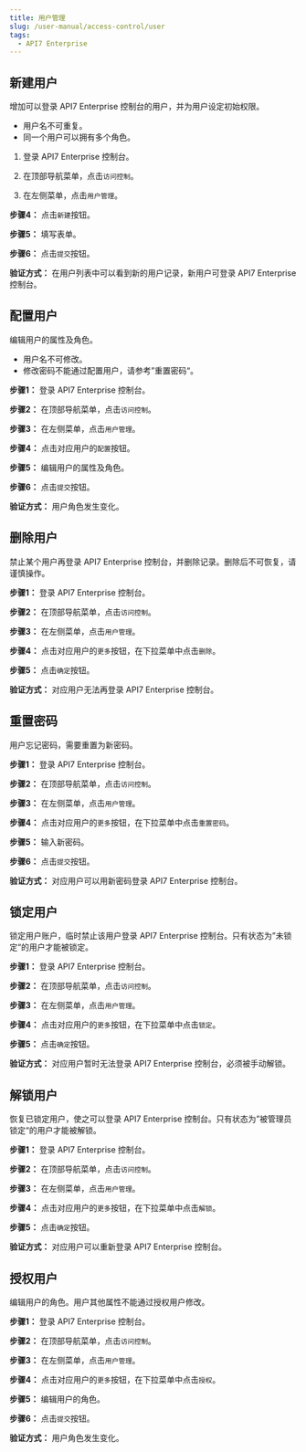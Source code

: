 ```yaml
---
title: 用户管理
slug: /user-manual/access-control/user
tags:
  - API7 Enterprise
---
```


## 新建用户

增加可以登录 API7 Enterprise 控制台的用户，并为用户设定初始权限。

- 用户名不可重复。
- 同一个用户可以拥有多个角色。

1. 登录 API7 Enterprise 控制台。

2. 在顶部导航菜单，点击`访问控制`。

3. 在左侧菜单，点击`用户管理`。

**步骤4：**  点击`新建`按钮。

**步骤5：**  填写表单。

**步骤6：**  点击`提交`按钮。

**验证方式：** 在用户列表中可以看到新的用户记录，新用户可登录 API7 Enterprise 控制台。

## 配置用户

编辑用户的属性及角色。

- 用户名不可修改。
- 修改密码不能通过配置用户，请参考”重置密码“。

**步骤1：**  登录 API7 Enterprise 控制台。

**步骤2：**  在顶部导航菜单，点击`访问控制`。

**步骤3：**  在左侧菜单，点击`用户管理`。

**步骤4：**  点击对应用户的`配置`按钮。

**步骤5：**  编辑用户的属性及角色。

**步骤6：**  点击`提交`按钮。

**验证方式：** 用户角色发生变化。

## 删除用户

禁止某个用户再登录 API7 Enterprise 控制台，并删除记录。删除后不可恢复，请谨慎操作。

**步骤1：**  登录 API7 Enterprise 控制台。

**步骤2：**  在顶部导航菜单，点击`访问控制`。

**步骤3：**  在左侧菜单，点击`用户管理`。

**步骤4：**  点击对应用户的`更多`按钮，在下拉菜单中点击`删除`。

**步骤5：**  点击`确定`按钮。

**验证方式：** 对应用户无法再登录 API7 Enterprise 控制台。

## 重置密码

用户忘记密码，需要重置为新密码。

**步骤1：**  登录 API7 Enterprise 控制台。

**步骤2：**  在顶部导航菜单，点击`访问控制`。

**步骤3：**  在左侧菜单，点击`用户管理`。

**步骤4：**  点击对应用户的`更多`按钮，在下拉菜单中点击`重置密码`。

**步骤5：**  输入新密码。

**步骤6：**  点击`提交`按钮。

**验证方式：** 对应用户可以用新密码登录 API7 Enterprise 控制台。

## 锁定用户

锁定用户账户，临时禁止该用户登录 API7 Enterprise 控制台。只有状态为”未锁定“的用户才能被锁定。

**步骤1：**  登录 API7 Enterprise 控制台。

**步骤2：**  在顶部导航菜单，点击`访问控制`。

**步骤3：**  在左侧菜单，点击`用户管理`。

**步骤4：**  点击对应用户的`更多`按钮，在下拉菜单中点击`锁定`。

**步骤5：**  点击`确定`按钮。

**验证方式：** 对应用户暂时无法登录 API7 Enterprise 控制台，必须被手动解锁。

## 解锁用户

恢复已锁定用户，使之可以登录 API7 Enterprise 控制台。只有状态为”被管理员锁定“的用户才能被解锁。

**步骤1：**  登录 API7 Enterprise 控制台。

**步骤2：**  在顶部导航菜单，点击`访问控制`。

**步骤3：**  在左侧菜单，点击`用户管理`。

**步骤4：**  点击对应用户的`更多`按钮，在下拉菜单中点击`解锁`。

**步骤5：**  点击`确定`按钮。

**验证方式：** 对应用户可以重新登录 API7 Enterprise 控制台。

## 授权用户

编辑用户的角色。用户其他属性不能通过授权用户修改。

**步骤1：**  登录 API7 Enterprise 控制台。

**步骤2：**  在顶部导航菜单，点击`访问控制`。

**步骤3：**  在左侧菜单，点击`用户管理`。

**步骤4：**  点击对应用户的`更多`按钮，在下拉菜单中点击`授权`。

**步骤5：**  编辑用户的角色。

**步骤6：**  点击`提交`按钮。

**验证方式：** 用户角色发生变化。
